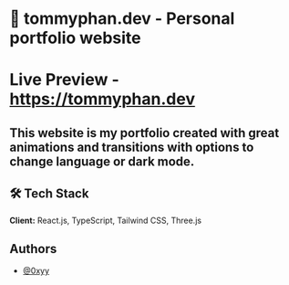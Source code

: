 
# 🚀 tommyphan.dev - Personal portfolio website

# Live Preview - https://tommyphan.dev

## This website is my portfolio created with great animations and transitions with options to change language or dark mode.

## 🛠 Tech Stack

**Client:** React.js, TypeScript, Tailwind CSS, Three.js

## Authors

- [@0xyy](https://github.com/0xyy)

